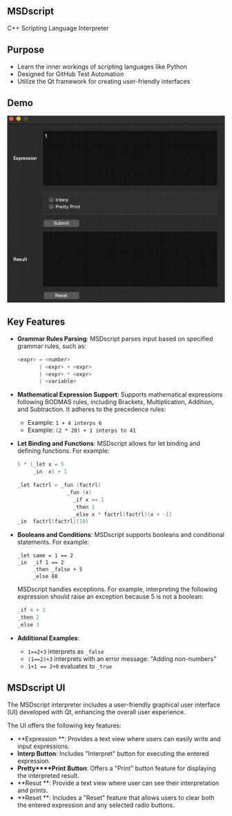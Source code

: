 ## MSDscript

C++ Scripting Language Interpreter

## Purpose

*  Learn the inner workings of scripting languages like Python
* Designed for GitHub Test Automation
* Utilize  the Qt framework for creating user-friendly interfaces

## Demo

![Demo](Files/Demo.gif)

## **Key Features**

- **Grammar Rules Parsing**: MSDscript parses input based on specified grammar rules, such as:

  ```c++
  <expr> = <number>
         | <expr> + <expr>
         | <expr> * <expr>
         | <variable>
  ```

- **Mathematical Expression Support**: Supports mathematical expressions following BODMAS rules, including Brackets, Multiplication, Addition, and Subtraction. It adheres to the precedence rules:

  - Example: `1 + 4 interps 6`
  - Example: `(2 * 20) + 1 interps to 41 `

- **Let Binding and Functions**: MSDscript allows for let binding and defining functions. For example:

  ```c++
  5 * (_let x = 5
       _in  x) + 1
  ```

  ```c++
  _let factrl = _fun (factrl)
                  _fun (x)
                    _if x == 1
                    _then 1
                    _else x * factrl(factrl)(x + -1)
  _in  factrl(factrl)(10)
  ```

- **Booleans and Conditions**: MSDscript supports booleans and conditional statements. For example:

  ```
  _let same = 1 == 2
  _in  _if 1 == 2
       _then _false + 5
       _else 88
  ```

  MSDscript handles exceptions. For example, interpreting the following expression should raise an exception because 5 is not a boolean:

  ```c++
  _if 4 + 1
  _then 2
  _else 3
  ```

- **Additional Examples**:

  - `1==2+3` interprets as `_false`
  - `(1==2)+3` interprets with an error message: "Adding non-numbers"
  - `1+1 == 2+0` evaluates to `_true`

## MSDscript UI

The MSDscript interpreter includes a user-friendly graphical user interface (UI) developed with Qt, enhancing the overall user experience.

 The UI offers the following key features:

- **Expression **: Provides a text view where users can easily write and input expressions.
- **Interp Button**: Includes  "Interpret" button for executing the entered expression.
- **Pretty****Print Button**: Offers a "Print" button feature for displaying the interpreted result.
- **Resut **: Provide a text view where user can see their interpretation and prints. 
- **Reset **: Includes a "Reset" feature that allows users to clear both the entered expression and any selected radio buttons.
